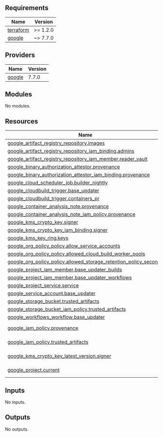 <!-- BEGIN_TF_DOCS -->
## Requirements

| Name | Version |
|------|---------|
| <a name="requirement_terraform"></a> [terraform](#requirement\_terraform) | >= 1.2.0 |
| <a name="requirement_google"></a> [google](#requirement\_google) | ~> 7.7.0 |

## Providers

| Name | Version |
|------|---------|
| <a name="provider_google"></a> [google](#provider\_google) | 7.7.0 |

## Modules

No modules.

## Resources

| Name | Type |
|------|------|
| [google_artifact_registry_repository.images](https://registry.terraform.io/providers/hashicorp/google/latest/docs/resources/artifact_registry_repository) | resource |
| [google_artifact_registry_repository_iam_binding.admins](https://registry.terraform.io/providers/hashicorp/google/latest/docs/resources/artifact_registry_repository_iam_binding) | resource |
| [google_artifact_registry_repository_iam_member.reader_vault](https://registry.terraform.io/providers/hashicorp/google/latest/docs/resources/artifact_registry_repository_iam_member) | resource |
| [google_binary_authorization_attestor.provenance](https://registry.terraform.io/providers/hashicorp/google/latest/docs/resources/binary_authorization_attestor) | resource |
| [google_binary_authorization_attestor_iam_binding.provenance](https://registry.terraform.io/providers/hashicorp/google/latest/docs/resources/binary_authorization_attestor_iam_binding) | resource |
| [google_cloud_scheduler_job.builder_nightly](https://registry.terraform.io/providers/hashicorp/google/latest/docs/resources/cloud_scheduler_job) | resource |
| [google_cloudbuild_trigger.base_updater](https://registry.terraform.io/providers/hashicorp/google/latest/docs/resources/cloudbuild_trigger) | resource |
| [google_cloudbuild_trigger.containers_pr](https://registry.terraform.io/providers/hashicorp/google/latest/docs/resources/cloudbuild_trigger) | resource |
| [google_container_analysis_note.provenance](https://registry.terraform.io/providers/hashicorp/google/latest/docs/resources/container_analysis_note) | resource |
| [google_container_analysis_note_iam_policy.provenance](https://registry.terraform.io/providers/hashicorp/google/latest/docs/resources/container_analysis_note_iam_policy) | resource |
| [google_kms_crypto_key.signer](https://registry.terraform.io/providers/hashicorp/google/latest/docs/resources/kms_crypto_key) | resource |
| [google_kms_crypto_key_iam_binding.signer](https://registry.terraform.io/providers/hashicorp/google/latest/docs/resources/kms_crypto_key_iam_binding) | resource |
| [google_kms_key_ring.keys](https://registry.terraform.io/providers/hashicorp/google/latest/docs/resources/kms_key_ring) | resource |
| [google_org_policy_policy.allow_service_accounts](https://registry.terraform.io/providers/hashicorp/google/latest/docs/resources/org_policy_policy) | resource |
| [google_org_policy_policy.allowed_cloud_build_worker_pools](https://registry.terraform.io/providers/hashicorp/google/latest/docs/resources/org_policy_policy) | resource |
| [google_org_policy_policy.allowed_storage_retention_policy_seconds](https://registry.terraform.io/providers/hashicorp/google/latest/docs/resources/org_policy_policy) | resource |
| [google_project_iam_member.base_updater_builds](https://registry.terraform.io/providers/hashicorp/google/latest/docs/resources/project_iam_member) | resource |
| [google_project_iam_member.base_updater_workflows](https://registry.terraform.io/providers/hashicorp/google/latest/docs/resources/project_iam_member) | resource |
| [google_project_service.service](https://registry.terraform.io/providers/hashicorp/google/latest/docs/resources/project_service) | resource |
| [google_service_account.base_updater](https://registry.terraform.io/providers/hashicorp/google/latest/docs/resources/service_account) | resource |
| [google_storage_bucket.trusted_artifacts](https://registry.terraform.io/providers/hashicorp/google/latest/docs/resources/storage_bucket) | resource |
| [google_storage_bucket_iam_policy.trusted_artifacts](https://registry.terraform.io/providers/hashicorp/google/latest/docs/resources/storage_bucket_iam_policy) | resource |
| [google_workflows_workflow.base_updater](https://registry.terraform.io/providers/hashicorp/google/latest/docs/resources/workflows_workflow) | resource |
| [google_iam_policy.provenance](https://registry.terraform.io/providers/hashicorp/google/latest/docs/data-sources/iam_policy) | data source |
| [google_iam_policy.trusted_artifacts](https://registry.terraform.io/providers/hashicorp/google/latest/docs/data-sources/iam_policy) | data source |
| [google_kms_crypto_key_latest_version.signer](https://registry.terraform.io/providers/hashicorp/google/latest/docs/data-sources/kms_crypto_key_latest_version) | data source |
| [google_project.current](https://registry.terraform.io/providers/hashicorp/google/latest/docs/data-sources/project) | data source |

## Inputs

No inputs.

## Outputs

No outputs.
<!-- END_TF_DOCS -->